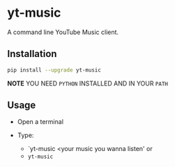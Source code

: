 # yt-music

A command line YouTube Music client.

## Installation

```sh
pip install --upgrade yt-music
```

**NOTE** YOU NEED `PYTHON` INSTALLED AND IN YOUR `PATH`

## Usage

- Open a terminal

- Type:
    - `yt-music <your music you wanna listen'
    or
    - `yt-music`
